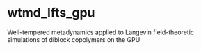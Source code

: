 # wtmd_lfts_gpu
Well-tempered metadynamics applied to Langevin field-theoretic simulations of diblock copolymers on the GPU
